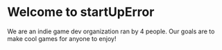 # Welcome to startUpError
We are an indie game dev organization ran by 4 people. Our goals are to make cool games for anyone to enjoy!
